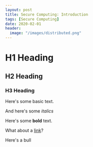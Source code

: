 ```yaml
---
layout: post
title: Secure Computing: Introduction
tags: [Secure Computing]
date: 2020-02-01
header:
  image: "/images/distributed.png"
---
```



# H1 Heading

## H2 Heading

### H3 Heading

Here's some basic text.

And here's some *italics*

Here's some **bold** text.

What about a [link](https://github.com/dataoptimal)?

Here's a bull
